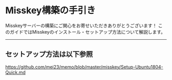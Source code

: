 Misskey構築の手引き
================================================================

Misskeyサーバーの構築にご関心をお寄せいただきありがとうございます！
このガイドではMisskeyのインストール・セットアップ方法について解説します。

----------------------------------------------------------------

## セットアップ方法は以下参照
https://github.com/mei23/memo/blob/master/misskey/Setup-Ubuntu1804-Quick.md

